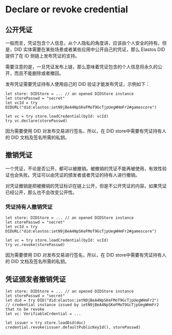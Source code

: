 # Declare or revoke credential

## 公开凭证

一般而言，凭证包含个人信息，从个人隐私的角度讲，应该由个人安全的持有。但是，DID 实体需要在某些场景或者某些应用中公开自己的凭证，那么 Elastos DID 提供了在 ID 侧链上发布凭证的支持。

需要注意的是，一旦凭证发布上链，那么意味着凭证包含的个人信息将永久的公开，而且不能删除或者撤回。

发布凭证需要凭证持有人使用自己的 DID 验证才能发布凭证，示例如下：

```
let store: DIDStore = ... // an opened DIDStore instance
let storePasswd = "secret"
let vcId = try DIDURL("did:elastos:ietN9jBeA4NpSKeFMoT9GcTjpUegWHmFr2#gamescore")

let vc = try store.loadCredential(byId: vcId)
try vc.declare(storePasswd)
```

因为需要使用 DID 对发布交易进行签名，所以，在 DID store中需要有凭证持有人的 DID 文档及签名所需的私钥。

## 撤销凭证

一个凭证，不论是否公开，都可以被撤销。被撤销的凭证不能再被使用，有效性验证也会失败。凭证可以由凭证的颁发者或者凭证的持有人进行撤销。

对凭证撤销是把被撤销的凭证标识在链上公开，但是不公开凭证的内容。如果凭证已经公开，那么也不会改变公开性。

### 凭证持有人撤销凭证

```
let store: DIDStore = ... // an opened DIDStore instance
let storePasswd = "secret"
let vcId = try DIDURL("did:elastos:ietN9jBeA4NpSKeFMoT9GcTjpUegWHmFr2#gamescore")

let vc = try store.loadCredential(byId: vcId)
try vc.revoke(storePasswd)
```

因为需要使用 DID 对发布交易进行签名，所以，在 DID store中需要有凭证持有人的 DID 文档及签名所需的私钥。

## 凭证颁发者撤销凭证

```
let store: DIDStore = ... // an opened DIDStore instance
let storePasswd = "secret"
let did = try DID("did:elastos:ietN9jBeA4NpSKeFMoT9GcTjpUegWHmFr2")
// credential instance issued by ietN9jBeA4NpSKeFMoT9GcTjpUegWHmFr2 that to be revoke 
let vc: VerifiableCrdential = ...

let issuer = try store.loadDid(doc)
credential.revoke(issuer.defaultPublicKeyId(), storePasswd)
```


